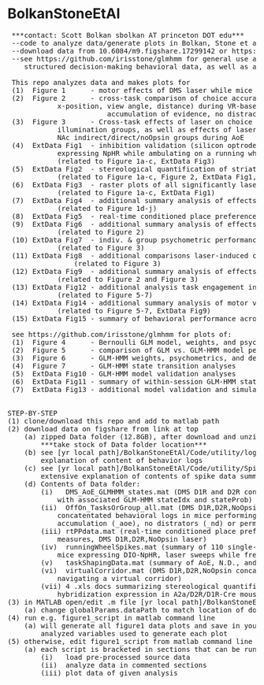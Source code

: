 # BolkanStoneEtAl
<pre>
 ***contact: Scott Bolkan sbolkan AT princeton DOT edu*** 											\
 --code to analyze data/generate plots in Bolkan, Stone et al (2022) 										\
 --download data from 10.6084/m9.figshare.17299142 or https://figshare.com/s/84695a0cd8cf37a446b9 						\
 --see https://github.com/irisstone/glmhmm for general use application of GLM-HMMs to similarly 						\
 	structured decision-making behavioral data, as well as additional publication plots.							\
 
 This repo analyzes data and makes plots for 													\
 (1)  Figure 1      - motor effects of DMS laser while mice navigate a virtual corridor 							\
 (2)  Figure 2      - cross-task comparison of choice accuracy and motor performance (y-velocity, 						\
 			x-position, view angle, distance) during VR-based								 	\
                      	accumulation of evidence, no distractors, and permanent cues tasks). 							\
 (3)  Figure 3      - Cross-task effects of laser on choice bias in DMS indirect/direct/noOpsin 						\
 			illumination groups, as well as effects of laser on choice bias in 							\
			NAc indirect/direct/noOpsin groups during AoE 										\
 (4)  ExtData Fig1  - inhibition validation (silicon optrode recording in A2a-Cre/D1R-Cre mice 							\
 			expressing NpHR while ambulating on a running wheel)  									\
			(related to Figure 1a-c, ExtData Fig3)											\
 (5)  ExtData Fig2  - stereological quantification of striatal D1R/D2R fluoroescent in situ hybridization data					\
 			(related to Figure 1a-c, Figure 2, ExtData Fig1, and ExtData Fig3)							\
 (6)  ExtData Fig3  - raster plots of all significantly laser inhibited single-units in A2a- or D1R-cre mice					\
 			(related to Figure 1a-c, ExtData Fig1)											\
 (7)  ExtData Fig4  - additional summary analysis of effects of DMS laser on motor variables during VR corridor					\
 			(related to Figure 1d-j)												\
 (8)  ExtData Fig5  - real-time conditioned place preference, NpHR in DMS of A2a-/D2R- or D1R-Cre mice or NoOpsin laser control			\
 (9)  ExtData Fig6  - additional summary analysis of effects VR decision-making tasks on motor variables					\
  			(related to Figure 2)													\
 (10) ExtData Fig7  - indiv. & group psychometric performance during laser on/off trials across VR tasks and DMS/NAc laser groups		\
   			(related to Figure 3)													\
 (11) ExtData Fig8  - additional comparisons laser-induced choice bias across VR tasks and DMS/NAc laser groups					\
    			(related to Figure 3)													\
 (12) ExtData Fig9  - additional summary analysis of effects of DMS laser on motor variables across VR decision-making tasks			\
  			(related to Figure 2 and Figure 3)											\
 (13) ExtData Fig12 - additional analysis task engagement indicators across GLM-HMM states							\
 			(related to Figure 5-7)													\
 (14) ExtData Fig14 - additional summary analysis of motor variables across GLM-HMM states (laser off and laser on-off seperately)		\
 			(related to Figure 5-7, ExtData Fig9)											\
 (15) ExtData Fig15 - summary of behavioral performance across VR decision-making task shaping							\
 
 see https://github.com/irisstone/glmhmm for plots of:											 	\ 
 (1)  Figure 4      - Bernoulli GLM model, weights, and psychometric performance								\
 (2)  Figure 5      - comparison of GLM vs. GLM-HMM model performance										\
 (3)  Figure 6      - GLM-HMM weights, psychometrics, and descriptive state analyses								\
 (4)  Figure 7      - GLM-HMM state transition analyses												\
 (5)  ExtData Fig10 - GLM-HMM model validation analyses												\
 (6)  ExtData Fig11 - summary of within-session GLM-HMM state occupancy for all individual mice							\
 (7)  ExtData Fig13 - additional model validation and simulation analyses									\
 
 
STEP-BY-STEP									 								\
(1) clone/download this repo and add to matlab path 												\
(2) download data on figshare from link at top 													\
	(a) zipped Data folder (12.8GB), after download and unzip (21.9GB),									\
		***take stock of Data folder location*** 											\
	(b) see [yr local path]/BolkanStoneEtAl/Code/utility/logExplanation.m for extensive							\
		explanation of content of behavior logs											 	\
	(c) see [yr local path]/BolkanStoneEtAl/Code/utility/SpikeDataAll_Explanation.m for 							\
		extensive explanation of contents of spike data summary									 	\	
	(d) Contents of Data folder: 														\
		(i)   DMS_AoE_GLMHMM_states.mat (DMS D1R and D2R concatenated behavioral logs 							\
			with associated GLM-HMM stateIdx and stateProb)										\
		(ii)  OffOn_TasksOrGroup_all.mat (DMS D1R,D2R,NoOpsin and NAc D1R,D2R,NoOpsin 							\
			concatentated behavioral logs in mice performing the evidence 								\
			accumulation (_aoe), no distrators (_nd) or permanent cues (_pc) tasks) 						\
		(iii) rtPPdata.mat (real-time conditioned place preference, Ethovision output 							\
			measures, DMS D1R,D2R,NoOpsin laser) 											\
		(iv)  runningWheelSpikes.mat (summary of 110 single-units in DMS from D1R-Cre/A2a-Cre 						\
			mice expressing DIO-NpHR, laser sweeps while freely moving on running wheel) 						\
		(v)   taskShapingData.mat (summary of AoE, N.D., and P.C. task shaping performance)						\
		(vi)  virtualCorridor.mat (DMS D1R,D2R,NoOpsin concatenated behavioral logs in mice 						\
			navigating a virtual corridor)      									         	\
		(vii) 4 .xls docs summarizing stereological quantification of D1R/D2R in situ 							\
			hybridization expression in A2a/D2R/D1R-Cre mouse lines							          	\	
(3) in MATLAB open/edit .m file [yr local path]/BolkanStoneEtAl/Code/utility/globalParams.m                                                    	\
	(a) change globalParams.dataPath to match location of downloaded data                                                         		\
(4) run e.g. figure1_script in matlab command line                                                                                    		\
	(a) will generate all figure1 data plots and save in your matlab workspace the 								\
		analyzed variables used to generate each plot  											\
(5) otherwise, edit figure1_script from matlab command line                                                                           		\
	(a) each script is bracketed in sections that can be run in steps to                                                          		\
		(i)   load pre-processed source data                                                                                  		\
		(ii)  analyze data in commented sections                                                                              		\
		(iii) plot data of given analysis                                                                                     		\			
